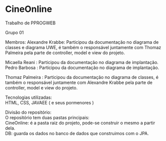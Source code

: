 # CineOnline
Trabalho de PPROGWEB

Grupo 01  

Membros:
Alexandre Krabbe: Participou da documentação no diagrama de classes e diagrama UWE, é também o responsável juntamente com Thomaz Palmeira pela parte de controller, model e view do projeto.  

Micaella Reani : Participou da documentação no diagrama de implantação.  
Pedro Barbosa :  Participou da documentação no diagrama de implantação.  

Thomaz Palmeira : Participou da documentação no diagrama de classes,  é também o responsável juntamente com Alexandre Krabbe pela parte de controller, model  e view do projeto.  

Tecnologias utilizadas:   
HTML, CSS, JAVAEE ( e seus pormenores )  

Divisão do repositório:  
O repositório tem duas pastas principais:   
CineOnline: é a pasta raiz do projeto, pode-se construir o mesmo a partir dela.  
DB: guarda os dados no banco de dados que construimos com o JPA.  
